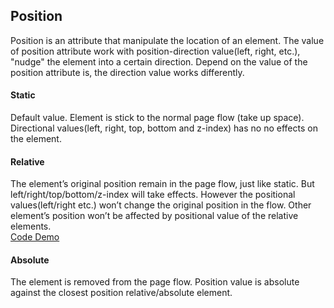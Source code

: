 ## Position
Position is an attribute that manipulate the location of an element. The
value of position attribute work with position-direction
value(left, right, etc.), "nudge" the element into a certain direction.
Depend on the value of the position attribute is, the direction value
works differently.

#### Static
Default value. Element is stick to the normal page flow (take up space).
Directional values(left, right, top, bottom and z-index) has no no effects on the element.

#### Relative
The element’s original position remain in the page flow, just like
static. But left/right/top/bottom/z-index will take effects. However the
positional values(left/right etc.) won’t change the original position in
the flow. Other element’s position won’t be affected by positional value
of the relative elements.  
[Code Demo](https://codepen.io/francismeng/pen/RQMOJd)

#### Absolute
The element is removed from the page flow. Position value is absolute
against the closest position relative/absolute element.
